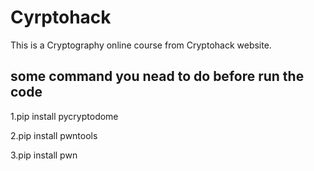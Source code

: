 # Cyrptohack
This is a  Cryptography online course from Cryptohack website.
## some command you nead to do before run the code 
1.pip install pycryptodome

2.pip install pwntools

3.pip install pwn

